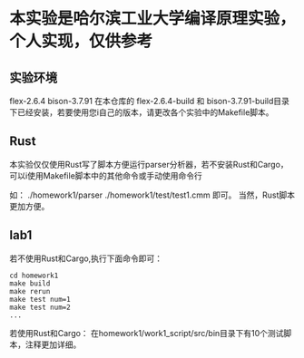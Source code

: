 # 本实验是哈尔滨工业大学编译原理实验，个人实现，仅供参考

## 实验环境
flex-2.6.4
bison-3.7.91
在本仓库的 flex-2.6.4-build 和 bison-3.7.91-build目录下已经安装，若要使用您i自己的版本，请更改各个实验中的Makefile脚本。

## Rust
本实验仅仅使用Rust写了脚本方便运行parser分析器，若不安装Rust和Cargo，可以i使用Makefile脚本中的其他命令或手动使用命令行

如：
./homework1/parser ./homework1/test/test1.cmm
即可。
当然，Rust脚本更加方便。

## lab1
若不使用Rust和Cargo,执行下面命令即可：
```
cd homework1
make build
make rerun
make test num=1
make test num=2
...

```
若使用Rust和Cargo：
在homework1/work1_script/src/bin目录下有10个测试脚本，注释更加详细。
